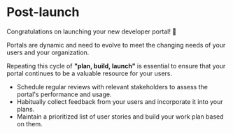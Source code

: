 
# Post-launch

Congratulations on launching your new developer portal! 🎉

Portals are dynamic and need to evolve to meet the changing needs of your users and your organization.  

Repeating this cycle of **"plan, build, launch"** is essential to ensure that your portal continues to be a valuable resource for your users.

- Schedule regular reviews with relevant stakeholders to assess the portal's performance and usage.
- Habitually collect feedback from your users and incorporate it into your plans.
- Maintain a prioritized list of user stories and build your work plan based on them.